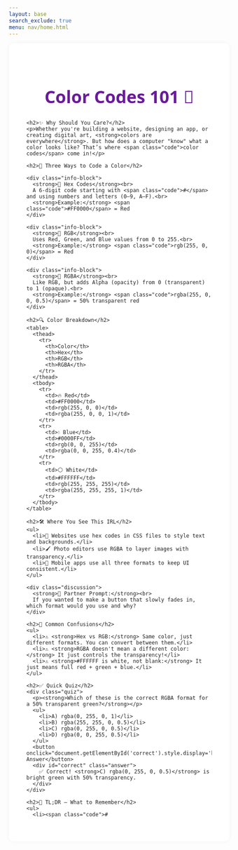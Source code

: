 ```yaml
---
layout: base
search_exclude: true
menu: nav/home.html
---
```


<html lang="en">
<head>
  <meta charset="UTF-8">
  <meta name="viewport" content="width=device-width, initial-scale=1.0">
  <title>Color Codes 101 🎨</title>
  <style>
    body {
      font-family: 'Segoe UI', sans-serif;
      background-color: #fdfdfd;
      margin: 0;
      padding: 30px;
      color: #222;
    }
    .lesson {
      max-width: 900px;
      margin: auto;
      background: #ffffff;
      padding: 40px;
      border-radius: 10px;
      box-shadow: 0 0 10px rgba(0,0,0,0.05);
    }
    h1 {
      font-size: 2.8em;
      color: #6a1b9a;
      text-align: center;
    }
    h2 {
      font-size: 1.9em;
      margin-top: 40px;
      border-bottom: 2px solid #6a1b9a33;
      padding-bottom: 6px;
    }
    .info-block {
      background: #f3e5f5;
      padding: 20px;
      border-left: 6px solid #6a1b9a;
      border-radius: 5px;
      margin: 20px 0;
    }
    .code {
      font-family: monospace;
      background: #eee;
      padding: 10px 15px;
      border-radius: 4px;
      display: inline-block;
    }
    table {
      width: 100%;
      border-collapse: collapse;
      margin-top: 20px;
    }
    th, td {
      padding: 10px;
      border: 1px solid #ddd;
      text-align: center;
    }
    .quiz {
      background: #ede7f6;
      padding: 20px;
      margin-top: 40px;
      border-left: 6px solid #4527a0;
      border-radius: 5px;
    }
    button {
      margin-top: 10px;
      padding: 10px 20px;
      background: #6a1b9a;
      color: white;
      border: none;
      border-radius: 4px;
      cursor: pointer;
    }
    .answer {
      display: none;
      background: #d1c4e9;
      padding: 15px;
      margin-top: 15px;
      border-radius: 5px;
    }
    .discussion {
      background: #fff3e0;
      padding: 15px;
      border-left: 5px solid #ff9800;
      margin: 30px 0;
    }
  </style>
</head>
<body>
  <div class="lesson">
    <h1>Color Codes 101 🎨</h1>

    <h2>✨ Why Should You Care?</h2>
    <p>Whether you're building a website, designing an app, or creating digital art, <strong>colors are everywhere</strong>. But how does a computer "know" what a color looks like? That’s where <span class="code">color codes</span> come in!</p>

    <h2>📌 Three Ways to Code a Color</h2>

    <div class="info-block">
      <strong>🔷 Hex Codes</strong><br>
      A 6-digit code starting with <span class="code">#</span> and using numbers and letters (0–9, A–F).<br>
      <strong>Example:</strong> <span class="code">#FF0000</span> = Red
    </div>

    <div class="info-block">
      <strong>🔶 RGB</strong><br>
      Uses Red, Green, and Blue values from 0 to 255.<br>
      <strong>Example:</strong> <span class="code">rgb(255, 0, 0)</span> = Red
    </div>

    <div class="info-block">
      <strong>🔷 RGBA</strong><br>
      Like RGB, but adds Alpha (opacity) from 0 (transparent) to 1 (opaque).<br>
      <strong>Example:</strong> <span class="code">rgba(255, 0, 0, 0.5)</span> = 50% transparent red
    </div>

    <h2>🔍 Color Breakdown</h2>
    <table>
      <thead>
        <tr>
          <th>Color</th>
          <th>Hex</th>
          <th>RGB</th>
          <th>RGBA</th>
        </tr>
      </thead>
      <tbody>
        <tr>
          <td>🔥 Red</td>
          <td>#FF0000</td>
          <td>rgb(255, 0, 0)</td>
          <td>rgba(255, 0, 0, 1)</td>
        </tr>
        <tr>
          <td>💧 Blue</td>
          <td>#0000FF</td>
          <td>rgb(0, 0, 255)</td>
          <td>rgba(0, 0, 255, 0.4)</td>
        </tr>
        <tr>
          <td>⚪ White</td>
          <td>#FFFFFF</td>
          <td>rgb(255, 255, 255)</td>
          <td>rgba(255, 255, 255, 1)</td>
        </tr>
      </tbody>
    </table>

    <h2>🛠️ Where You See This IRL</h2>
    <ul>
      <li>🎨 Websites use hex codes in CSS files to style text and backgrounds.</li>
      <li>🖌️ Photo editors use RGBA to layer images with transparency.</li>
      <li>📱 Mobile apps use all three formats to keep UI consistent.</li>
    </ul>

    <div class="discussion">
      <strong>🧠 Partner Prompt:</strong><br>
      If you wanted to make a button that slowly fades in, which format would you use and why?
    </div>

    <h2>😬 Common Confusions</h2>
    <ul>
      <li>⚠️ <strong>Hex vs RGB:</strong> Same color, just different formats. You can convert between them.</li>
      <li>⚠️ <strong>RGBA doesn't mean a different color:</strong> It just controls the transparency!</li>
      <li>⚠️ <strong>#FFFFFF is white, not blank:</strong> It just means full red + green + blue.</li>
    </ul>

    <h2>✅ Quick Quiz</h2>
    <div class="quiz">
      <p><strong>Which of these is the correct RGBA format for a 50% transparent green?</strong></p>
      <ul>
        <li>A) rgba(0, 255, 0, 1)</li>
        <li>B) rgba(255, 255, 0, 0.5)</li>
        <li>C) rgba(0, 255, 0, 0.5)</li>
        <li>D) rgba(0, 0, 255, 0.5)</li>
      </ul>
      <button onclick="document.getElementById('correct').style.display='block'">Show Answer</button>
      <div id="correct" class="answer">
        ✅ Correct! <strong>C) rgba(0, 255, 0, 0.5)</strong> is bright green with 50% transparency.
      </div>
    </div>

    <h2>🔑 TL;DR – What to Remember</h2>
    <ul>
      <li><span class="code">#

